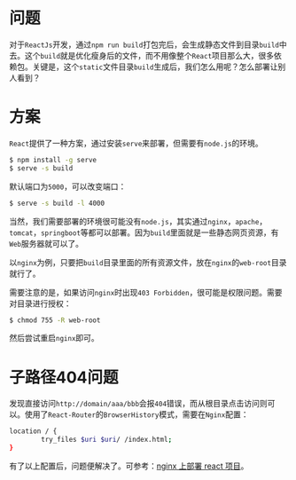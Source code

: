 # 问题

对于`ReactJs`开发，通过`npm run build`打包完后，会生成静态文件到目录`build`中去。这个`build`就是优化瘦身后的文件，而不用像整个`React`项目那么大，很多依赖包。关键是，这个`static`文件目录`build`生成后，我们怎么用呢？怎么部署让别人看到？



# 方案

`React`提供了一种方案，通过安装`serve`来部署，但需要有`node.js`的环境。

```bash
$ npm install -g serve
$ serve -s build
```

默认端口为`5000`，可以改变端口：

```bash
$ serve -s build -l 4000
```



当然，我们需要部署的环境很可能没有`node.js`，其实通过`nginx`，`apache`，`tomcat`，`springboot`等都可以部署。因为`build`里面就是一些静态网页资源，有`Web`服务器就可以了。

以`nginx`为例，只要把`build`目录里面的所有资源文件，放在`nginx`的`web-root`目录就行了。



需要注意的是，如果访问`nginx`时出现`403 Forbidden`，很可能是权限问题。需要对目录进行授权：

```bash
$ chmod 755 -R web-root
```

然后尝试重启`nginx`即可。



# 子路径404问题

发现直接访问`http://domain/aaa/bbb`会报`404`错误，而从根目录点击访问则可以。使用了`React-Router`的`BrowserHistory`模式，需要在`Nginx`配置：

```bash
location / {
        try_files $uri $uri/ /index.html;
}
```

有了以上配置后，问题便解决了。可参考：[nginx 上部署 react 项目](https://blog.csdn.net/vVvlife/article/details/79403570)。



